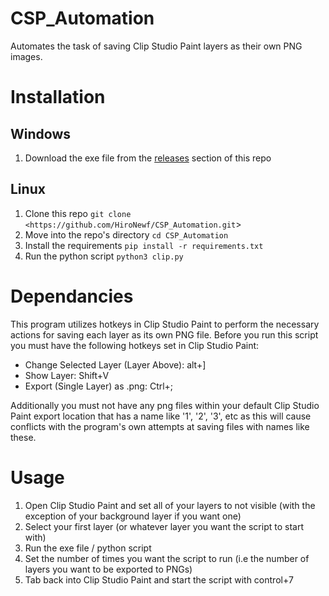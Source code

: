 # CSP_Automation
Automates the task of saving Clip Studio Paint layers as their own PNG images.

# Installation
## Windows
1. Download the exe file from the [releases](https://github.com/HiroNewf/CSP_Automation/releases) section of this repo
## Linux
1. Clone this repo `git clone <https://github.com/HiroNewf/CSP_Automation.git`>
2. Move into the repo's directory `cd CSP_Automation`
3. Install the requirements `pip install -r requirements.txt`
4. Run the python script `python3 clip.py`
# Dependancies
This program utilizes hotkeys in Clip Studio Paint to perform the necessary actions for saving each layer as its own PNG file. Before you run this script you must have the following hotkeys set in Clip Studio Paint:
- Change Selected Layer (Layer Above): alt+]
- Show Layer: Shift+V
- Export (Single Layer) as .png: Ctrl+;

Additionally you must not have any png files within your default Clip Studio Paint export location that has a name like '1', '2', '3', etc as this will cause conflicts with the program's own attempts at saving files with names like these.
# Usage
1. Open Clip Studio Paint and set all of your layers to not visible (with the exception of your background layer if you want one)
2. Select your first layer (or whatever layer you want the script to start with)
3. Run the exe file / python script
4. Set the number of times you want the script to run (i.e the number of layers you want to be exported to PNGs)
5. Tab back into Clip Studio Paint and start the script with control+7
